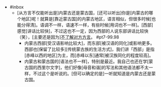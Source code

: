 - #inbox
    - [从方言不仅能听出是]内蒙古还是蒙古国，[还可以听出]你是[内蒙古的哪个地区]呢！就算是[靠近蒙古国]的内蒙古地区，语言相似，但很多时候[也能分得清]。语调不一样，语速不一样，有些时候[用词也不一样]。[西部]感觉[讲话比较快]，不过这也不一定，因为西部的人说东部讲话比较快（笑），[主要还是因为][不了解对方方言](https://zhuanlan.zhihu.com/p/266249234)。 #pt7-99.98
        - 内蒙古西部[受汉语影响比较大]，而东部[被汉语的同化]或影响更多。西部也[保留了比较多][传统蒙古族的生活方式]，我们讲「西部」是指[赤峰以西的地区]为主，而[赤峰以东]通常[被汉族同化的程度较高]。
        - 内蒙古和蒙古国的[语法也不一样]，特别是最近。我自己也还在学[蒙古国的西里尔文字]，他们好像[母音和谐]的写法和其他语法都不太一样，不过这个是听说的。[但可以确定的是]一听就知道是内蒙古还是蒙古国。
